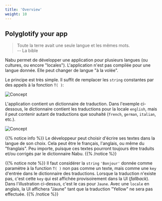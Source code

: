 ```yaml
---
title: 'Overview'
weight: 10
---
```


## Polyglotify your app

> Toute la terre avait une seule langue et les mêmes mots.  
> -- La bible

Nabu permet de développer une application pour plusieurs langues (ou cultures,
ou encore "locales"). L'application n'est pas compilée pour une langue donnée.
Elle peut changer de langue "à la volée".

Le principe est très simple. Il suffit de remplacer les `string` constantes par
des appels à la fonction `T( )`:

![Concept](/img/nabu.concept1.png?lightbox=false)

L'application contient un dictionnaire de traduction. Dans l'exemple ci-dessous,
le dictionnaire contient les traductions pour la locale `english`, mais il peut
contenir autant de traductions que souhaité (`french`, `german`, `italian`,
etc.).

![Concept](/img/nabu.concept2.png?lightbox=false)

{{% notice info %}} Le développeur peut choisir d'écrire ses textes dans la
langue de son choix. Cela peut être le français, l'anglais, ou même du
"franglais". Peu importe, puisque ces textes pourront toujours être traduits
et/ou corrigés par le dictionnaire Nabu. {{% /notice %}}

{{% notice note %}} Il faut considérer la `string` `'Bonjour'` donnée comme
paramètre à la function `T( )` non pas comme un texte, mais comme une `key`
d'entrée dans le dictionnaire des traductions. Lorsque la traduction n'existe
pas, c'est cette `key` qui est affichée provisoirement dans la UI (_fallback_).
Dans l'illustration ci-dessus, c'est le cas pour `Jaune`. Avec une `locale` en
anglais, la UI affichera "Jaune" tant que la traduction "Yellow" ne sera pas
effectuée. {{% /notice %}}
